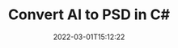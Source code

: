 ---
############################# Static ############################
layout: "auto-gen-conversion"
date: 2022-03-01T15:12:22
draft: false
otherformats: bmp dcm emf emz gif ico jp2 jpeg jpg png pps ppsx ppt pptx psb psd svg svgz tga tif tiff webp wmf wmz
breadcrumb: AI to PSD in C#

############################# Head ############################
head_title: "AI to PSD Converter in C#"
head_description: "Convert AI to PSD in .NET using a few lines of code. Use the GroupDocs Document Conversion API to convert over 160 file formats."

############################# Header ############################
title: "Convert AI to PSD in C#"
description: "AI to PSD conversion with a few lines of .NET code"
bg_image: "https://cms.admin.containerize.com/templates/aspose/App_Themes/V3/images/bg/header1.png"
bg_overlay: false
button:
    enable: true

############################# SubMenu ############################
submenu:
    enable: true

    left:
        img_alt: "GroupDocs.Conversion for .NET"
        image: "https://cms.admin.containerize.com/templates/groupdocs/images/product-logos/90x90-noborder/groupdocs-conversion-net.png"
        product: "GroupDocs.Conversion"
        platform: ".NET"

    

############################# About ############################
about:
    enable: true
    title: "About GroupDocs.Conversion для .NET API"
    content: |
        [GroupDocs.Conversion for .NET](https://products.groupdocs.com/conversion/net/) can be used to convert Microsoft Word, Excel, PowerPoint, PDF, Visio and other formats. GroupDocs.Conversion is a standalone API that is suitable for back-end and internal systems where high performance is required. It does not depend on any software such as Microsoft or Open Office.
    

overview:
    enable: true
    content: |
        Convert your AI files to PSD in .NET easily. You can use just a couple of C# code lines in any platform of your choice like - Windows, Linux, macOS.
        You can try AI to PSD conversion for free and evaluate conversion results quality.
        Along with simple file conversion scenarios you can try more advanced options for loading source AI file and for saving output PSD result. 
        
        For example, for the source AI file you may use the following load options:

        * auto-detect file format;
        * specify password for protected files (if file format supports it);
        * replace missing fonts to preserve document appearance.
        
        There are also advanced convert options for the PSD file:

        * convert specific document page or page range;
        * add a watermark to the converted PSD file.

        Once conversion is completed you can save your PSD file to the local file path or any third-party storage like FTP, Amazon S3, Google Drive, Dropbox etc.
        Please note - to convert AI to PSD there is no need for any additional software installed - like MS Office, Open Office, Adobe Acrobat Reader etc. 


############################# Steps ############################
steps:
    enable: true
    title_left: "Steps to convert AI to PSD in C#"
    content_left: |
        [GroupDocs.Conversion](https://products.groupdocs.com/conversion/net/) makes it easy for developers to convert a AI file to PSD with a few lines of code.

        * Create an instance of the Converter class and provide the file AI with the full path
        * Create and set ConvertOptions for PSD type.
        * Call the Converter.Convert method and pass the full path and format (PSD) as a parameter
        
    title_right: "System Requirements"
    content_right: |
        Basic conversion with GroupDocs.Conversion for .NET can be done in just a few simple steps. Our APIs are supported on all major platforms and operating systems. Before executing the code below, make sure you have the following prerequisites installed on your system.

        * Operating systems: Microsoft Windows, Linux, MacOS
        * Development environments: Microsoft Visual Studio, Xamarin, MonoDevelop
        * Frameworks: .NET Framework, .NET Standard, .NET Core, Mono
        * Get the latest GroupDocs.Conversion for .NET from [Nuget](https://www.nuget.org/packages/groupdocs.conversion)
        
    code: |
        ```cs
        // Load AI file
        var converter = new GroupDocs.Conversion.Converter("template.ai");
        // Set conversion parameters for PSD format
        var convertOptions = converter.GetPossibleConversions()["psd"].ConvertOptions;
        // Convert to PSD format
        converter.Convert("output.psd", convertOptions);        
        ```
        
demos:
    enable: true
    title: "AI to PSD Live Demo"
    content: |
       Convert AI to PSD now by visiting the [GroupDocs.Conversion App](https://products.groupdocs.app/conversion/family) website. Online demo has the following advantages
          

more_formats:
    enable: true
    title: "Other supported transformations AI"
    content: "You can also convert AI to many other file formats. Please see the list below."
       
       
back_to_top:
    enable: true
---